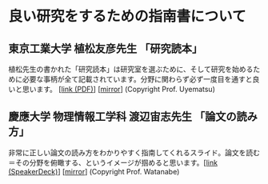 # 良い研究をするための指南書について

## 東京工業大学 植松友彦先生 「研究読本」
植松先生の書かれた「研究読本」は研究室を選ぶために、そして研究を始めるために必要な事柄が全て記載されています。分野に関わらず必ず一度目を通すと良いと思います。 [[link (PDF)](http://www.it.ce.titech.ac.jp/uyematsu/howtoresearch.pdf)] [[mirror](./repo/howtoresearch.pdf)] (Copyright Prof. Uyematsu)

## 慶應大学 物理情報工学科 渡辺宙志先生 「論文の読み方」
非常に正しい論文の読み方をわかりやすく指南してくれるスライド。論文を読む＝その分野を俯瞰する、というイメージが掴めると思います。[[link (SpeakerDeck)](https://speakerdeck.com/kaityo256/how-to-survey)] [[mirror](./repo/howtosurvey.pdf)] (Copyright Prof. Watanabe)